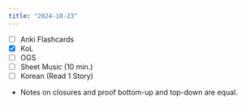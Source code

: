 ```yaml
---
title: "2024-10-23"
---
```


- [ ] Anki Flashcards
- [x] KoL
- [ ] OGS
- [ ] Sheet Music (10 min.)
- [ ] Korean (Read 1 Story)

* Notes on closures and proof bottom-up and top-down are equal.